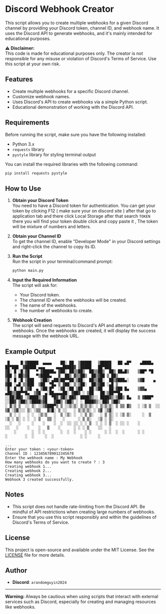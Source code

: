 # Discord Webhook Creator

This script allows you to create multiple webhooks for a given Discord channel by providing your Discord token, channel ID, and webhook name. It uses the Discord API to generate webhooks, and it's mainly intended for educational purposes.

**⚠️ Disclaimer:**  
This code is made for educational purposes only. The creator is not responsible for any misuse or violation of Discord's Terms of Service. Use this script at your own risk.

## Features

- Create multiple webhooks for a specific Discord channel.
- Customize webhook names.
- Uses Discord's API to create webhooks via a simple Python script.
- Educational demonstration of working with the Discord API.

## Requirements

Before running the script, make sure you have the following installed:

- Python 3.x
- `requests` library
- `pystyle` library for styling terminal output

You can install the required libraries with the following command:

```bash
pip install requests pystyle
```

## How to Use

1. **Obtain your Discord Token**  
   You need to have a Discord  token for authentication. You can get your token by clicking F12 ( make sure your on discord site ) after that go to application tab and there click Local Storage after that search ```TOKEN``` there you will find your token double click and copy paste it , The token will be mixture of numbers and letters.

2. **Obtain your Channel ID**  
   To get the channel ID, enable "Developer Mode" in your Discord settings and right-click the channel to copy its ID.

3. **Run the Script**  
   Run the script in your terminal/command prompt:

   ```bash
   python main.py
   ```

4. **Input the Required Information**  
   The script will ask for:
   - Your Discord token.
   - The channel ID where the webhooks will be created.
   - The name of the webhooks.
   - The number of webhooks to create.

5. **Webhook Creation**  
   The script will send requests to Discord's API and attempt to create the webhooks. Once the webhooks are created, it will display the success message with the webhook URL.

## Example Output

```
 █     █░▓█████  ▄▄▄▄    ██░ ██  ▒█████   ▒█████   ██ ▄█▀    ▄████▄   ██▀███  ▓█████ ▄▄▄     ▄▄▄█████▓ ▒█████   ██▀███  
▓█░ █ ░█░▓█   ▀ ▓█████▄ ▓██░ ██▒▒██▒  ██▒▒██▒  ██▒ ██▄█▒    ▒██▀ ▀█  ▓██ ▒ ██▒▓█   ▀▒████▄   ▓  ██▒ ▓▒▒██▒  ██▒▓██ ▒ ██▒
▒█░ █ ░█ ▒███   ▒██▒ ▄██▒██▀▀██░▒██░  ██▒▒██░  ██▒▓███▄░    ▒▓█    ▄ ▓██ ░▄█ ▒▒███  ▒██  ▀█▄ ▒ ▓██░ ▒░▒██░  ██▒▓██ ░▄█ ▒
░█░ █ ░█ ▒▓█  ▄ ▒██░█▀  ░▓█ ░██ ▒██   ██░▒██   ██░▓██ █▄    ▒▓▓▄ ▄██▒▒██▀▀█▄  ▒▓█  ▄░██▄▄▄▄██░ ▓██▓ ░ ▒██   ██░▒██▀▀█▄  
░░██▒██▓ ░▒████▒░▓█  ▀█▓░▓█▒░██▓░ ████▓▒░░ ████▓▒░▒██▒ █▄   ▒ ▓███▀ ░░██▓ ▒██▒░▒████▒▓█   ▓██▒ ▒██▒ ░ ░ ████▓▒░░██▓ ▒██▒
░ ▓░▒ ▒  ░░ ▒░ ░░▒▓███▀▒ ▒ ░░▒░▒░ ▒░▒░▒░ ░ ▒░▒░▒░ ▒ ▒▒ ▓▒   ░ ░▒ ▒  ░░ ▒▓ ░▒▓░░░ ▒░ ░▒▒   ▓▒█░ ▒ ░░   ░ ▒░▒░▒░ ░ ▒▓ ░▒▓░
  ▒ ░ ░   ░ ░  ░▒░▒   ░  ▒ ░▒░ ░  ░ ▒ ▒░   ░ ▒ ▒░ ░ ░▒ ▒░     ░  ▒     ░▒ ░ ▒░ ░ ░  ░ ▒   ▒▒ ░   ░      ░ ▒ ▒░   ░▒ ░ ▒░
  ░   ░     ░    ░    ░  ░  ░░ ░░ ░ ░ ▒  ░ ░ ░ ▒  ░ ░░ ░    ░          ░░   ░    ░    ░   ▒    ░      ░ ░ ░ ▒    ░░   ░ 
    ░       ░  ░ ░       ░  ░  ░    ░ ░      ░ ░  ░  ░      ░ ░         ░        ░  ░     ░  ░            ░ ░     ░     
 
...
Enter your token : <your-token>
Channel ID : 123456789012345678
Enter the webhook name : My Webhook
How many webhooks do you want to create ? : 3
Creating webhook 1...
Creating webhook 2...
Creating webhook 3...
Webhook 3 created successfully.
```

## Notes

- This script does not handle rate-limiting from the Discord API. Be mindful of API restrictions when creating large numbers of webhooks.
- Ensure that you use this script responsibly and within the guidelines of Discord's Terms of Service.

## License

This project is open-source and available under the MIT License. See the [LICENSE](LICENSE) file for more details.

## Author

- **Discord**: `arandomguyin2024`

---

**Warning:** Always be cautious when using scripts that interact with external services such as Discord, especially for creating and managing resources like webhooks.
